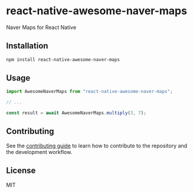 # react-native-awesome-naver-maps

Naver Maps for React Native

## Installation

```sh
npm install react-native-awesome-naver-maps
```

## Usage

```js
import AwesomeNaverMaps from "react-native-awesome-naver-maps";

// ...

const result = await AwesomeNaverMaps.multiply(3, 7);
```

## Contributing

See the [contributing guide](CONTRIBUTING.md) to learn how to contribute to the repository and the development workflow.

## License

MIT
